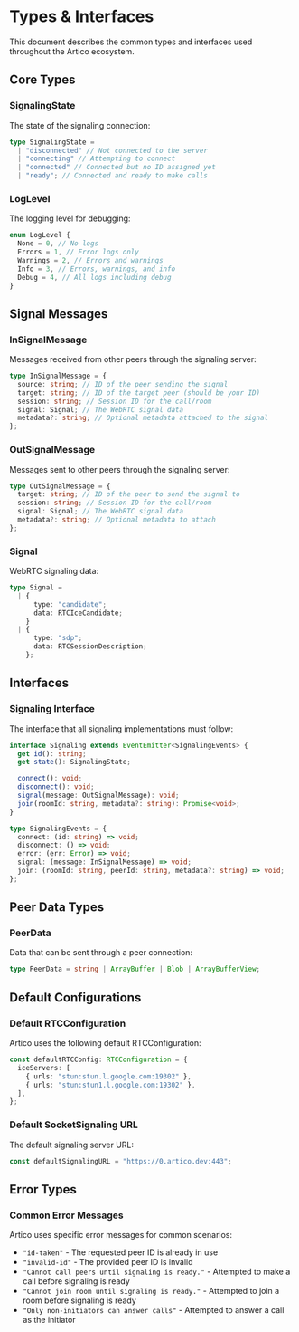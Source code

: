 # Types & Interfaces

This document describes the common types and interfaces used throughout the Artico ecosystem.

## Core Types

### SignalingState

The state of the signaling connection:

```ts
type SignalingState =
  | "disconnected" // Not connected to the server
  | "connecting" // Attempting to connect
  | "connected" // Connected but no ID assigned yet
  | "ready"; // Connected and ready to make calls
```

### LogLevel

The logging level for debugging:

```ts
enum LogLevel {
  None = 0, // No logs
  Errors = 1, // Error logs only
  Warnings = 2, // Errors and warnings
  Info = 3, // Errors, warnings, and info
  Debug = 4, // All logs including debug
}
```

## Signal Messages

### InSignalMessage

Messages received from other peers through the signaling server:

```ts
type InSignalMessage = {
  source: string; // ID of the peer sending the signal
  target: string; // ID of the target peer (should be your ID)
  session: string; // Session ID for the call/room
  signal: Signal; // The WebRTC signal data
  metadata?: string; // Optional metadata attached to the signal
};
```

### OutSignalMessage

Messages sent to other peers through the signaling server:

```ts
type OutSignalMessage = {
  target: string; // ID of the peer to send the signal to
  session: string; // Session ID for the call/room
  signal: Signal; // The WebRTC signal data
  metadata?: string; // Optional metadata to attach
};
```

### Signal

WebRTC signaling data:

```ts
type Signal =
  | {
      type: "candidate";
      data: RTCIceCandidate;
    }
  | {
      type: "sdp";
      data: RTCSessionDescription;
    };
```

## Interfaces

### Signaling Interface

The interface that all signaling implementations must follow:

```ts
interface Signaling extends EventEmitter<SignalingEvents> {
  get id(): string;
  get state(): SignalingState;

  connect(): void;
  disconnect(): void;
  signal(message: OutSignalMessage): void;
  join(roomId: string, metadata?: string): Promise<void>;
}

type SignalingEvents = {
  connect: (id: string) => void;
  disconnect: () => void;
  error: (err: Error) => void;
  signal: (message: InSignalMessage) => void;
  join: (roomId: string, peerId: string, metadata?: string) => void;
};
```

## Peer Data Types

### PeerData

Data that can be sent through a peer connection:

```ts
type PeerData = string | ArrayBuffer | Blob | ArrayBufferView;
```

## Default Configurations

### Default RTCConfiguration

Artico uses the following default RTCConfiguration:

```ts
const defaultRTCConfig: RTCConfiguration = {
  iceServers: [
    { urls: "stun:stun.l.google.com:19302" },
    { urls: "stun:stun1.l.google.com:19302" },
  ],
};
```

### Default SocketSignaling URL

The default signaling server URL:

```ts
const defaultSignalingURL = "https://0.artico.dev:443";
```

## Error Types

### Common Error Messages

Artico uses specific error messages for common scenarios:

- `"id-taken"` - The requested peer ID is already in use
- `"invalid-id"` - The provided peer ID is invalid
- `"Cannot call peers until signaling is ready."` - Attempted to make a call before signaling is ready
- `"Cannot join room until signaling is ready."` - Attempted to join a room before signaling is ready
- `"Only non-initiators can answer calls"` - Attempted to answer a call as the initiator
